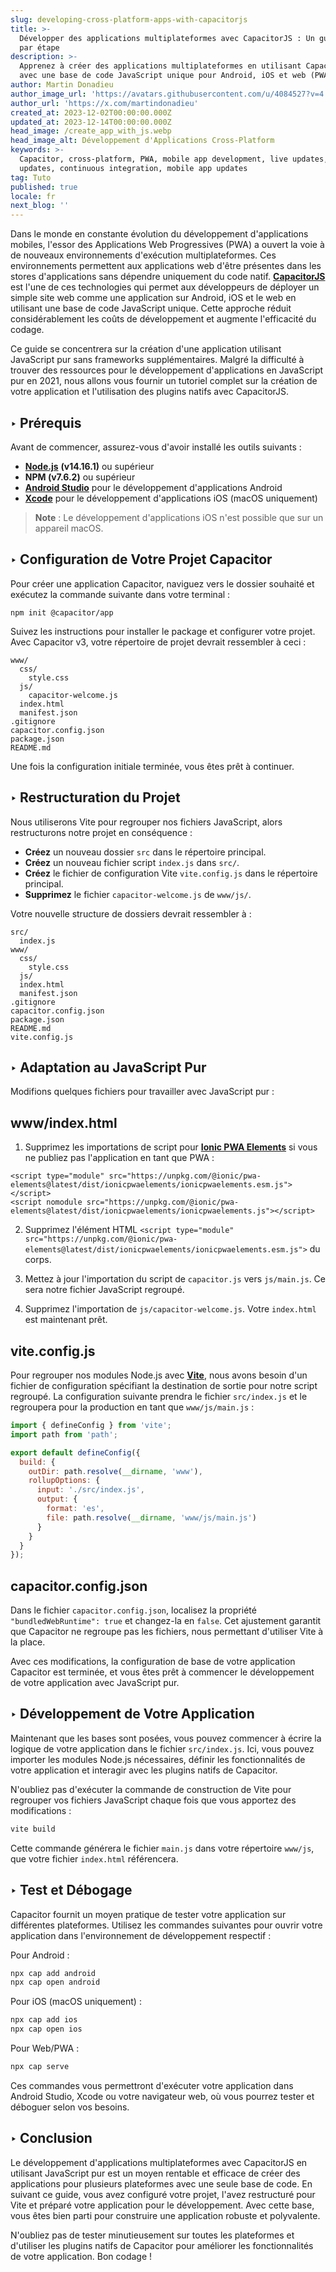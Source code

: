 ```yaml
---
slug: developing-cross-platform-apps-with-capacitorjs
title: >-
  Développer des applications multiplateformes avec CapacitorJS : Un guide étape
  par étape
description: >-
  Apprenez à créer des applications multiplateformes en utilisant CapacitorJS
  avec une base de code JavaScript unique pour Android, iOS et web (PWA).
author: Martin Donadieu
author_image_url: 'https://avatars.githubusercontent.com/u/4084527?v=4'
author_url: 'https://x.com/martindonadieu'
created_at: 2023-12-02T00:00:00.000Z
updated_at: 2023-12-14T00:00:00.000Z
head_image: /create_app_with_js.webp
head_image_alt: Développement d'Applications Cross-Platform
keywords: >-
  Capacitor, cross-platform, PWA, mobile app development, live updates, OTA
  updates, continuous integration, mobile app updates
tag: Tuto
published: true
locale: fr
next_blog: ''
---
```

Dans le monde en constante évolution du développement d'applications mobiles, l'essor des Applications Web Progressives (PWA) a ouvert la voie à de nouveaux environnements d'exécution multiplateformes. Ces environnements permettent aux applications web d'être présentes dans les stores d'applications sans dépendre uniquement du code natif. [**CapacitorJS**](https://capacitorjs.com/) est l'une de ces technologies qui permet aux développeurs de déployer un simple site web comme une application sur Android, iOS et le web en utilisant une base de code JavaScript unique. Cette approche réduit considérablement les coûts de développement et augmente l'efficacité du codage.

Ce guide se concentrera sur la création d'une application utilisant JavaScript pur sans frameworks supplémentaires. Malgré la difficulté à trouver des ressources pour le développement d'applications en JavaScript pur en 2021, nous allons vous fournir un tutoriel complet sur la création de votre application et l'utilisation des plugins natifs avec CapacitorJS.

## ‣ Prérequis

Avant de commencer, assurez-vous d'avoir installé les outils suivants :

- [**Node.js**](https://nodejs.org/en/) **(v14.16.1)** ou supérieur
- **NPM (v7.6.2)** ou supérieur
- [**Android Studio**](https://developer.android.com/studio/) pour le développement d'applications Android
- [**Xcode**](https://apps.apple.com/de/app/xcode/id497799835/?mt=12) pour le développement d'applications iOS (macOS uniquement)

> **Note** : Le développement d'applications iOS n'est possible que sur un appareil macOS.

## ‣ Configuration de Votre Projet Capacitor

Pour créer une application Capacitor, naviguez vers le dossier souhaité et exécutez la commande suivante dans votre terminal :

```
npm init @capacitor/app
```

Suivez les instructions pour installer le package et configurer votre projet. Avec Capacitor v3, votre répertoire de projet devrait ressembler à ceci :

```
www/
  css/
    style.css
  js/
    capacitor-welcome.js
  index.html
  manifest.json
.gitignore
capacitor.config.json
package.json
README.md
```

Une fois la configuration initiale terminée, vous êtes prêt à continuer.

## ‣ Restructuration du Projet

Nous utiliserons Vite pour regrouper nos fichiers JavaScript, alors restructurons notre projet en conséquence :

- **Créez** un nouveau dossier `src` dans le répertoire principal.
- **Créez** un nouveau fichier script `index.js` dans `src/`.
- **Créez** le fichier de configuration Vite `vite.config.js` dans le répertoire principal.
- **Supprimez** le fichier `capacitor-welcome.js` de `www/js/`.

Votre nouvelle structure de dossiers devrait ressembler à :

```
src/
  index.js
www/
  css/
    style.css
  js/
  index.html
  manifest.json
.gitignore
capacitor.config.json
package.json
README.md
vite.config.js
```

## ‣ Adaptation au JavaScript Pur

Modifions quelques fichiers pour travailler avec JavaScript pur :

## www/index.html

1. Supprimez les importations de script pour [**Ionic PWA Elements**](https://capacitorjs.com/docs/web/pwa-elements/) si vous ne publiez pas l'application en tant que PWA :

```
<script type="module" src="https://unpkg.com/@ionic/pwa-elements@latest/dist/ionicpwaelements/ionicpwaelements.esm.js"></script>
<script nomodule src="https://unpkg.com/@ionic/pwa-elements@latest/dist/ionicpwaelements/ionicpwaelements.js"></script>
```

2. Supprimez l'élément HTML `<script type="module" src="https://unpkg.com/@ionic/pwa-elements@latest/dist/ionicpwaelements/ionicpwaelements.esm.js">` du corps.

3. Mettez à jour l'importation du script de `capacitor.js` vers `js/main.js`. Ce sera notre fichier JavaScript regroupé.

4. Supprimez l'importation de `js/capacitor-welcome.js`. Votre `index.html` est maintenant prêt.

## vite.config.js

Pour regrouper nos modules Node.js avec [**Vite**](https://vitejs.dev/), nous avons besoin d'un fichier de configuration spécifiant la destination de sortie pour notre script regroupé. La configuration suivante prendra le fichier `src/index.js` et le regroupera pour la production en tant que `www/js/main.js` :

```javascript
import { defineConfig } from 'vite';
import path from 'path';

export default defineConfig({
  build: {
    outDir: path.resolve(__dirname, 'www'),
    rollupOptions: {
      input: './src/index.js',
      output: {
        format: 'es',
        file: path.resolve(__dirname, 'www/js/main.js')
      }
    }
  }
});
```

## capacitor.config.json

Dans le fichier `capacitor.config.json`, localisez la propriété `"bundledWebRuntime": true` et changez-la en `false`. Cet ajustement garantit que Capacitor ne regroupe pas les fichiers, nous permettant d'utiliser Vite à la place.

Avec ces modifications, la configuration de base de votre application Capacitor est terminée, et vous êtes prêt à commencer le développement de votre application avec JavaScript pur.

## ‣ Développement de Votre Application

Maintenant que les bases sont posées, vous pouvez commencer à écrire la logique de votre application dans le fichier `src/index.js`. Ici, vous pouvez importer les modules Node.js nécessaires, définir les fonctionnalités de votre application et interagir avec les plugins natifs de Capacitor.

N'oubliez pas d'exécuter la commande de construction de Vite pour regrouper vos fichiers JavaScript chaque fois que vous apportez des modifications :

```bash
vite build
```

Cette commande générera le fichier `main.js` dans votre répertoire `www/js`, que votre fichier `index.html` référencera.

## ‣ Test et Débogage

Capacitor fournit un moyen pratique de tester votre application sur différentes plateformes. Utilisez les commandes suivantes pour ouvrir votre application dans l'environnement de développement respectif :

Pour Android :
```bash
npx cap add android
npx cap open android
```

Pour iOS (macOS uniquement) :
```bash
npx cap add ios
npx cap open ios
```

Pour Web/PWA :
```bash
npx cap serve
```

Ces commandes vous permettront d'exécuter votre application dans Android Studio, Xcode ou votre navigateur web, où vous pourrez tester et déboguer selon vos besoins.

## ‣ Conclusion

Le développement d'applications multiplateformes avec CapacitorJS en utilisant JavaScript pur est un moyen rentable et efficace de créer des applications pour plusieurs plateformes avec une seule base de code. En suivant ce guide, vous avez configuré votre projet, l'avez restructuré pour Vite et préparé votre application pour le développement. Avec cette base, vous êtes bien parti pour construire une application robuste et polyvalente.

N'oubliez pas de tester minutieusement sur toutes les plateformes et d'utiliser les plugins natifs de Capacitor pour améliorer les fonctionnalités de votre application. Bon codage !

